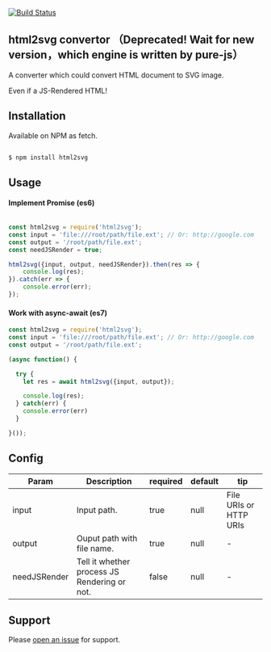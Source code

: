 [![Build Status](https://api.travis-ci.org/MrPeak/html2svg.svg?branch=master)](https://travis-ci.org/travis-ci/travis-web)

## html2svg convertor （Deprecated! Wait for new version，which engine is written by pure-js）

A converter which could convert HTML document to SVG image.

Even if a JS-Rendered HTML!

## Installation

Available on NPM as fetch.

```bash

$ npm install html2svg

```

## Usage

#### Implement Promise (es6)
```javascript

const html2svg = require('html2svg');
const input = 'file:///root/path/file.ext'; // Or: http://google.com
const output = '/root/path/file.ext';
const needJSRender = true;

html2svg({input, output, needJSRender}).then(res => {
    console.log(res);
}).catch(err => {
    console.error(err);
});

```

#### Work with async-await (es7)

```javascript
const html2svg = require('html2svg');
const input = 'file:///root/path/file.ext'; // Or: http://google.com
const output = '/root/path/file.ext';

(async function() {

  try {
    let res = await html2svg({input, output});

    console.log(res);
  } catch(err) {
    console.error(err)
  }

}());
```
## Config

| Param | Description | required | default | tip |
|---|---|---|---|---|
| input  |  Input path. | true  | null  | File URIs or HTTP URIs |
| output  | Ouput path with file name. | true |  null  | - |
| needJSRender | Tell it whether process JS Rendering or not. | false |  null  | - |


## Support

Please [open an issue](https://github.com/MrPeak/html2svg/issues/new) for support.
